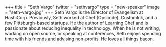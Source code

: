 +++
title = "Seth Vargo"
twitter = "sethvargo"
type = "new-speaker"
image = "seth-vargo.jpg"
+++
Seth Vargo is the Director of Evangelism at HashiCorp. Previously, Seth worked at Chef (Opscode), CustomInk, and a few Pittsburgh-based startups. He the author of Learning Chef and is passionate about reducing inequality in technology. When he is not writing, working on open source, or speaking at conferences, Seth enjoys spending time with his friends and advising non-profits. He loves all things bacon.